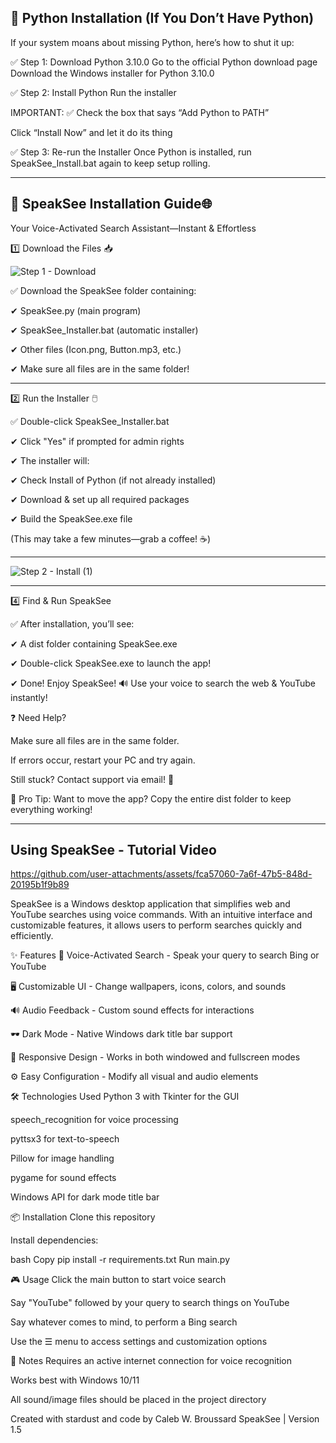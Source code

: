 🐍 Python Installation (If You Don’t Have Python)
-------------------------------------------------------------------------------------------------------------------------------------------------------------------------------------------------------------------------------------------------------------
If your system moans about missing Python, here’s how to shut it up:

✅ Step 1: Download Python 3.10.0
Go to the official Python download page
Download the Windows installer for Python 3.10.0

✅ Step 2: Install Python
Run the installer

IMPORTANT: ✅ Check the box that says “Add Python to PATH”

Click “Install Now” and let it do its thing

✅ Step 3: Re-run the Installer
Once Python is installed, run SpeakSee_Install.bat again to keep setup rolling.

_____________________________________________________________________________________________________________________________________________________________________________________________________________________________________________________________
🚀 SpeakSee Installation Guide🌐
-------------------------------------------------------------------------------------------------------------------------------------------------------------------------------------------------------------------------------------------------------------
Your Voice-Activated Search Assistant—Instant & Effortless

1️⃣ Download the Files 📥

![Step 1 - Download](https://github.com/user-attachments/assets/2225a954-1a1b-4c72-8c82-b0f3f5d78995)

✅ Download the SpeakSee folder containing:

✔ SpeakSee.py (main program)

✔ SpeakSee_Installer.bat (automatic installer)

✔ Other files (Icon.png, Button.mp3, etc.)

✔ Make sure all files are in the same folder!
_____________________________________________________________________________________________________________________________________________________________________________________________________________________________________________________________

2️⃣ Run the Installer 🖱️

✅ Double-click SpeakSee_Installer.bat 

✔ Click "Yes" if prompted for admin rights

✔ The installer will:

✔ Check Install of Python (if not already installed)

✔ Download & set up all required packages

✔ Build the SpeakSee.exe file

(This may take a few minutes—grab a coffee! ☕)
_____________________________________________________________________________________________________________________________________________________________________________________________________________________________________________________________

![Step 2 - Install (1)](https://github.com/user-attachments/assets/af3b2b32-3b1e-4eec-9a86-68424234889e)

_____________________________________________________________________________________________________________________________________________________________________________________________________________________________________________________________

4️⃣ Find & Run SpeakSee 

✅ After installation, you’ll see:

✔ A dist folder containing SpeakSee.exe

✔  Double-click SpeakSee.exe to launch the app!

✔  Done! Enjoy SpeakSee! 🔊 Use your voice to search the web & YouTube instantly!

❓ Need Help?

Make sure all files are in the same folder.

If errors occur, restart your PC and try again.

Still stuck? Contact support via email! 📧

🌟 Pro Tip: Want to move the app? Copy the entire dist folder to keep everything working!

_____________________________________________________________________________________________________________________________________________________________________________________________________________________________________________________________

Using SpeakSee - Tutorial Video
-------------------------------------------------------------------------------------------------------------------------------------------------------------------------------------------------------------------------------------------------------------

https://github.com/user-attachments/assets/fca57060-7a6f-47b5-848d-20195b1f9b89

SpeakSee is a Windows desktop application that simplifies web and YouTube searches using voice commands. With an intuitive interface and customizable features, it allows users to perform searches quickly and efficiently.

✨ Features
🎤 Voice-Activated Search - Speak your query to search Bing or YouTube

🖥️ Customizable UI - Change wallpapers, icons, colors, and sounds

🔊 Audio Feedback - Custom sound effects for interactions

🕶️ Dark Mode - Native Windows dark title bar support

📱 Responsive Design - Works in both windowed and fullscreen modes

⚙️ Easy Configuration - Modify all visual and audio elements

🛠️ Technologies Used
Python 3 with Tkinter for the GUI

speech_recognition for voice processing

pyttsx3 for text-to-speech

Pillow for image handling

pygame for sound effects

Windows API for dark mode title bar

📦 Installation
Clone this repository

Install dependencies:

bash
Copy
pip install -r requirements.txt
Run main.py

🎮 Usage
Click the main button to start voice search

Say "YouTube" followed by your query to search things on YouTube

Say whatever comes to mind, to perform a Bing search

Use the ☰ menu to access settings and customization options

📝 Notes
Requires an active internet connection for voice recognition

Works best with Windows 10/11

All sound/image files should be placed in the project directory

Created with stardust and code by Caleb W. Broussard SpeakSee | Version 1.5
